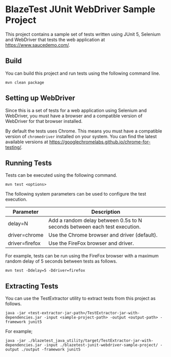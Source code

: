 # BlazeTest JUnit WebDriver Sample Project #

This project contains a sample set of tests written using JUnit 5, Selenium and WebDriver that tests the web application at https://www.saucedemo.com/.

## Build ##

You can build this project and run tests using the following command line.

    mvn clean package

## Setting up WebDriver ##

Since this is a set of tests for a web application using Selenium and WebDriver, you must have a browser and a compatible version of WebDriver for that browser installed.

By default the tests uses Chrome. This means you must have a compatible version of `chromedriver` installed on your system. You can find the latest available versions at https://googlechromelabs.github.io/chrome-for-testing/.

## Running Tests ##

Tests can be executed using the following command.

    mvn test <options>

The following system parameters can be used to configure the test execution.

| Parameter      | Description                                                               |
|----------------|---------------------------------------------------------------------------|
| delay=N        | Add a random delay between 0.5s to N seconds between each test execution. |
| driver=chrome  | Use the Chrome browser and driver (default).                              |
| driver=firefox | Use the FireFox browser and driver.                                       |

For example, tests can be run using the FireFox browser with a maximum random delay of 5 seconds between tests as follows.

    mvn test -Ddelay=5 -Ddriver=firefox

## Extracting Tests ##

You can use the TestExtractor utility to extract tests from this project as follows.

    java -jar <test-extractor-jar-path>/TestExtractor-jar-with-dependencies.jar -input <sample-project-path> -output <output-path> -framework junit5

For example;

    java -jar ./blazetest_java_utility/target/TestExtractor-jar-with-dependencies.jar -input ./blazetest-junit-webdriver-sample-project/ -output ./output -framework junit5
